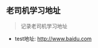 ## 老司机学习地址
> 记录老司机学习地址
- test地址: http://www.baidu.com




<script type="text/javascript">
    
    try {
        let password = window.prompt('请输入密码!')
        const app = document.querySelector('#app')
        app.style.opacity = 0;
        setTimeout(() => {
            const domId = document.querySelector('#老司机学习地址');
            const p = domId.parentElement;
            p.style.display='none';
            const PASS = '1qaz!QAZ';
            if(password === PASS){
                // 显示内容
                p.style.display='block';
            }else{
                // 隐藏内容
                p.style.display='none';
            }
            app.style.opacity = 1;

        }, 0);
    } catch (error) {
        console.log(error,'--------当前环境不支持--------')
    }
    
    
    


</script>




